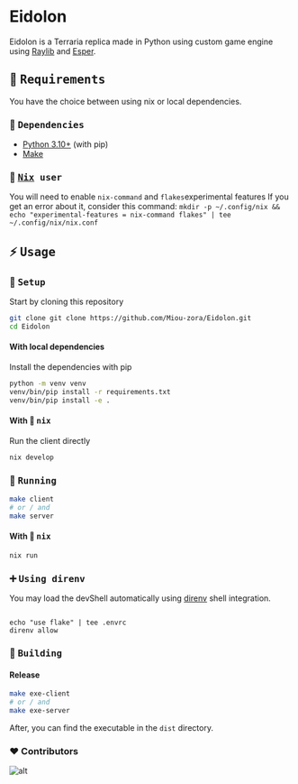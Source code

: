 # Eidolon

Eidolon is a Terraria replica made in Python using custom game engine
using [Raylib](https://www.raylib.com/)
and [Esper](https://pypi.org/project/esper/).

## :bookmark_tabs: <samp>Requirements</samp>

You have the choice between using nix or local dependencies.

### :wrench: <samp>Dependencies</samp>

- [Python 3.10+](https://www.python.org/downloads/) (with pip)
- [Make](https://www.gnu.org/software/make/)

### :cherry_blossom: <samp>[Nix](https://nixos.org/download.html) user</samp>

You will need to enable `nix-command` and `flakes`experimental features
If you get an error about it, consider this command:
`mkdir -p ~/.config/nix && echo "experimental-features = nix-command flakes" | tee ~/.config/nix/nix.conf`

## :zap: <samp>Usage</samp>

### :wrench: <samp>Setup</samp>

Start by cloning this repository

```sh
git clone git clone https://github.com/Miou-zora/Eidolon.git
cd Eidolon
```

#### With local dependencies

Install the dependencies with pip

```sh
python -m venv venv
venv/bin/pip install -r requirements.txt
venv/bin/pip install -e .
```

#### With :cherry_blossom: <samp>nix</samp>

Run the client directly

```sh
nix develop
```

### :rocket: <samp>Running</samp>

```sh
make client
# or / and
make server
```

#### With :cherry_blossom: <samp>nix</samp>
```sh
nix run 
```

### :heavy_plus_sign: <samp>Using direnv</samp>

You may load the devShell automatically using [direnv](https://direnv.net)
shell integration.

```

echo "use flake" | tee .envrc
direnv allow

```

### :construction_worker: <samp>Building</samp>

#### Release

```sh
make exe-client
# or / and
make exe-server
```

After, you can find the executable in the `dist` directory.

### :heart: Contributors

![alt](https://contrib.nn.ci/api?repo=Miou-zora/Zaytracer)
